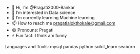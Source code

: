 - 👋 Hi, I’m @Pragati2000-Bankar
- 👀 I’m interested in Data science 
- 🌱 I’m currently learning Machine learning
- 📫 How to reach me pragatialokthokale@gmail.com
- 😄 Pronouns: Pragati
- ⚡ Fun fact: I think am funny

Languages and Tools:
mysql
pandas
python
scikit_learn
seaborn

